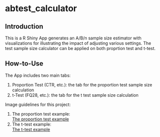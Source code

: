 # abtest_calculator

## Introduction 
This is a R Shiny App generates an A/B/n sample size estimator with visualizations for illustrating the impact of adjusting various settings. The test sample size calculator can be applied on both proprtion test and t-test. 

## How-to-Use 
The App includes two main tabs: 
1. Proportion Test (CTR, etc.): the tab for the proportion test sample size calculation 
2. t-Test (FQ28, etc.): the tab for the t test sample size calculation 

Image guidelines for this project: 

1. The proportion test example:<br/>
[The proportion test example](https://github.com/yanjin-li/abtest_calculator/blob/master/fig/proption%20test.png)
2. The t-test example:<br/>
[The t-test example](https://github.com/yanjin-li/abtest_calculator/blob/master/fig/t-test.png)
